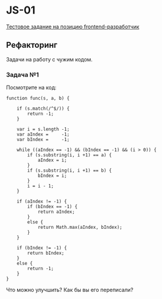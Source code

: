 # JS-01
[Тестовое задание на позицию frontend-разработчик](https://github.com/tutu-ru/frontend-javascript-test#%D0%B7%D0%B0%D0%B4%D0%B0%D1%87%D0%B0-1-2)

## Рефакторинг
Задачи на работу с чужим кодом.

### Задача №1
Посмотрите на код:

```
function func(s, a, b) {

	if (s.match(/^$/)) {
		return -1;
	}
	
	var i = s.length -1;
	var aIndex =     -1;
	var bIndex =     -1;
	
	while ((aIndex == -1) && (bIndex == -1) && (i > 0)) {
	    if (s.substring(i, i +1) == a) {
	    	aIndex = i;
    	}
	    if (s.substring(i, i +1) == b) {
	    	bIndex = i;
    	}
	    i = i - 1;
	}
	
	if (aIndex != -1) {
	    if (bIndex == -1) {
	        return aIndex;
	    }
	    else {
	        return Math.max(aIndex, bIndex);
	    }
	}
	
	if (bIndex != -1) {
	    return bIndex;
	}
	else {
	    return -1;
	}
}
```
Что можно улучшить? Как бы вы его переписали?
